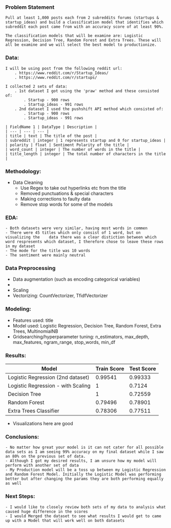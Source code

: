 ### Problem Statement

    Pull at least 1,000 posts each from 2 subreddits forums (startups & startup_ideas) and build a classification model that identifies which subreddit each post came from with an accuracy score of at least 90%. 
    
    The classification models that will be examine are: Logistic Regression, Decision Tree, Random Forest and Extra Trees. These will all be examine and we will select the best model to productionize.  



### Data:

    I will be using post from the following reddit url:
        . https://www.reddit.com/r/Startup_Ideas/
        . https://www.reddit.com/r/startups/

    I collected 2 sets of data:
        . 1st dataset I got using the 'praw' method and these consisted of:
            . Startup - 900 rows
            . Startup_ideas - 991 rows
        . 2nd dataset I used the pushshift API method which consisted of:
            . Startup - 900 rows
            . Startup_ideas - 991 rows
    
    | FieldName 1 | DataType | Description |
    | --- | --- | --- |
    | title | text | The title of the post |
    | subreddit | integer | 1 represents startup and 0 for startup_ideas |
    | polarity | float | Sentiment Polarity of the title |
    | word_count | integer | The number of words in the title |
    | title_length | integer | The total number of characters in the title |

### Methodology:

  - Data Cleaning 
    - Use Regex to take out hyperlinks etc from the title
    - Removed punctuations & special characters
    - Making corrections to faulty data
    - Remove stop words for some of the models


### EDA:
    - Both datasets were very similar, having most words in commen
    - There were 45 titles which only consist of 1 word, but on visualizing the    data there was a clear distiction between which word respresents which dataset, I therefore chose to leave these rows in my dataset
    - The mode for the title was 10 words
    - The sentiment were mainly neutral


### Data Preprocessing
   - Data augmentation (such as encoding categorical variables)
   - 
   - Scaling
   - Vectorizing: CountVectorizer, TfidfVectorizer
   
   
### Modeling:
  - Features used: title
  - Model used: Logistic Regression, Decision Tree, Random Forest, Extra Trees, MultinomialNB
  - Gridsearching/hyperparameter tuning: n_estimators, max_depth, max_features, ngram_range, stop_words, min_df
  
### Results:
| Model | Train Score |	Test Score |
| --- | --- | ---|
| Logistic Regression (2nd dataset) |	0.99541 | 0.99333 |
| Logistic Regression - with Scaling |	1 |	0.7124 |
| Decision Tree |	1 |	0.72559 |
| Random Forest | 0.79496 |	0.78901 |
| Extra Trees Classifier |	0.78306 |	0.77511 |
  - Visualizations here are good
  
### Conclusions:
    - No matter how great your model is it can not cater for all possible data sets as I am seeing 99% accuracy on my final dataset while I saw an 80% on the previous set of data.
    - Although I got my desired results, I am unsure how my model will perform with another set of data
    - My Production model will be a toss up between my Logistic Regression and Random Forest Model. Initially the Logistic Model was performing better but after changing the params they are both performing equally as well

  
### Next Steps:
    - I would like to closely review both sets of my data to analysis what caused huge difference in the scores
    - I would Merged the dataset to see what results I would get to came up with a Model that will work well on both datasets
